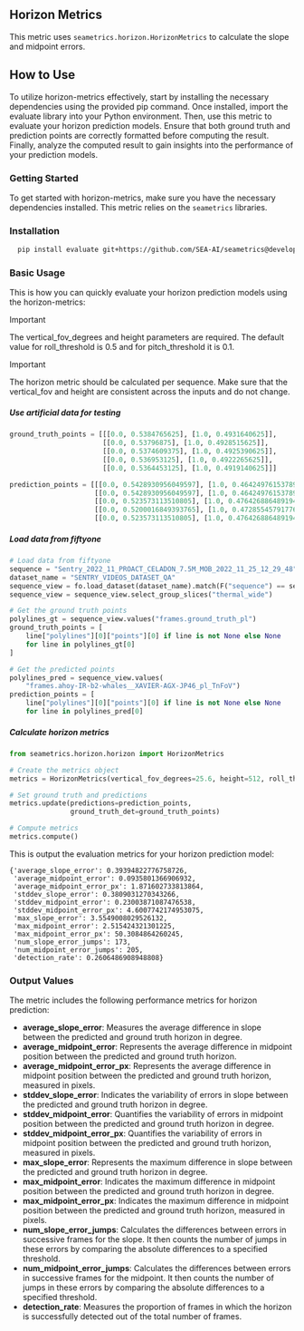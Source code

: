 ## Horizon Metrics

This metric uses `seametrics.horizon.HorizonMetrics` to calculate the slope and midpoint errors.

## How to Use

To utilize horizon-metrics effectively, start by installing the necessary dependencies using the provided pip command. Once installed, import the evaluate library into your Python environment. Then, use this metric to evaluate your horizon prediction models. Ensure that both ground truth and prediction points are correctly formatted before computing the result. Finally, analyze the computed result to gain insights into the performance of your prediction models.

### Getting Started

To get started with horizon-metrics, make sure you have the necessary dependencies installed. This metric relies on the `seametrics` libraries.

### Installation

```sh
  pip install evaluate git+https://github.com/SEA-AI/seametrics@develop
```

### Basic Usage

This is how you can quickly evaluate your horizon prediction models using the horizon-metrics:

> [!IMPORTANT]  
> The vertical_fov_degrees and height parameters are required. The default value for roll_threshold is 0.5 and for pitch_threshold it is 0.1.

> [!IMPORTANT]  
> The horizon metric should be calculated per sequence. Make sure that the vertical_fov and height are consistent across the inputs and do not change.

##### Use artificial data for testing

```python
ground_truth_points = [[[0.0, 0.5384765625], [1.0, 0.4931640625]],
                       [[0.0, 0.53796875], [1.0, 0.4928515625]],
                       [[0.0, 0.5374609375], [1.0, 0.4925390625]],
                       [[0.0, 0.536953125], [1.0, 0.4922265625]],
                       [[0.0, 0.5364453125], [1.0, 0.4919140625]]]

prediction_points = [[[0.0, 0.5428930956049597], [1.0, 0.4642497615378973]],
                     [[0.0, 0.5428930956049597], [1.0, 0.4642497615378973]],
                     [[0.0, 0.523573113510805], [1.0, 0.47642688648919496]],
                     [[0.0, 0.5200016849393765], [1.0, 0.4728554579177664]],
                     [[0.0, 0.523573113510805], [1.0, 0.47642688648919496]]]
```

##### Load data from fiftyone

```python
# Load data from fiftyone
sequence = "Sentry_2022_11_PROACT_CELADON_7.5M_MOB_2022_11_25_12_29_48"
dataset_name = "SENTRY_VIDEOS_DATASET_QA"
sequence_view = fo.load_dataset(dataset_name).match(F("sequence") == sequence)
sequence_view = sequence_view.select_group_slices("thermal_wide")

# Get the ground truth points
polylines_gt = sequence_view.values("frames.ground_truth_pl")
ground_truth_points = [
    line["polylines"][0]["points"][0] if line is not None else None
    for line in polylines_gt[0]
]

# Get the predicted points
polylines_pred = sequence_view.values(
    "frames.ahoy-IR-b2-whales__XAVIER-AGX-JP46_pl_TnFoV")
prediction_points = [
    line["polylines"][0]["points"][0] if line is not None else None
    for line in polylines_pred[0]
```

##### Calculate horizon metrics

```python
from seametrics.horizon.horizon import HorizonMetrics

# Create the metrics object
metrics = HorizonMetrics(vertical_fov_degrees=25.6, height=512, roll_threshold=0.5, pitch_threshold=0.1)

# Set ground truth and predictions
metrics.update(predictions=prediction_points,
               ground_truth_det=ground_truth_points)

# Compute metrics
metrics.compute()

```

This is output the evaluation metrics for your horizon prediction model:

```console
{'average_slope_error': 0.39394822776758726,
 'average_midpoint_error': 0.0935801366906932,
 'average_midpoint_error_px': 1.871602733813864,
 'stddev_slope_error': 0.3809031270343266,
 'stddev_midpoint_error': 0.23003871087476538,
 'stddev_midpoint_error_px': 4.6007742174953075,
 'max_slope_error': 3.5549008029526132,
 'max_midpoint_error': 2.515424321301225,
 'max_midpoint_error_px': 50.3084864260245,
 'num_slope_error_jumps': 173,
 'num_midpoint_error_jumps': 205,
 'detection_rate': 0.2606486908948808}
```

### Output Values

The metric includes the following performance metrics for horizon prediction:

- **average_slope_error**: Measures the average difference in slope between the predicted and ground truth horizon in degree.
- **average_midpoint_error**: Represents the average difference in midpoint position between the predicted and ground truth horizon.
- **average_midpoint_error_px**: Represents the average difference in midpoint position between the predicted and ground truth horizon, measured in pixels.
- **stddev_slope_error**: Indicates the variability of errors in slope between the predicted and ground truth horizon in degree.
- **stddev_midpoint_error**: Quantifies the variability of errors in midpoint position between the predicted and ground truth horizon in degree.
- **stddev_midpoint_error_px**: Quantifies the variability of errors in midpoint position between the predicted and ground truth horizon, measured in pixels.
- **max_slope_error**: Represents the maximum difference in slope between the predicted and ground truth horizon in degree.
- **max_midpoint_error**: Indicates the maximum difference in midpoint position between the predicted and ground truth horizon in degree.
- **max_midpoint_error_px**: Indicates the maximum difference in midpoint position between the predicted and ground truth horizon, measured in pixels.
- **num_slope_error_jumps**: Calculates the differences between errors in successive frames for the slope. It then counts the number of jumps in these errors by comparing the absolute differences to a specified threshold.
- **num_midpoint_error_jumps**: Calculates the differences between errors in successive frames for the midpoint. It then counts the number of jumps in these errors by comparing the absolute differences to a specified threshold.
- **detection_rate**: Measures the proportion of frames in which the horizon is successfully detected out of the total number of frames.
